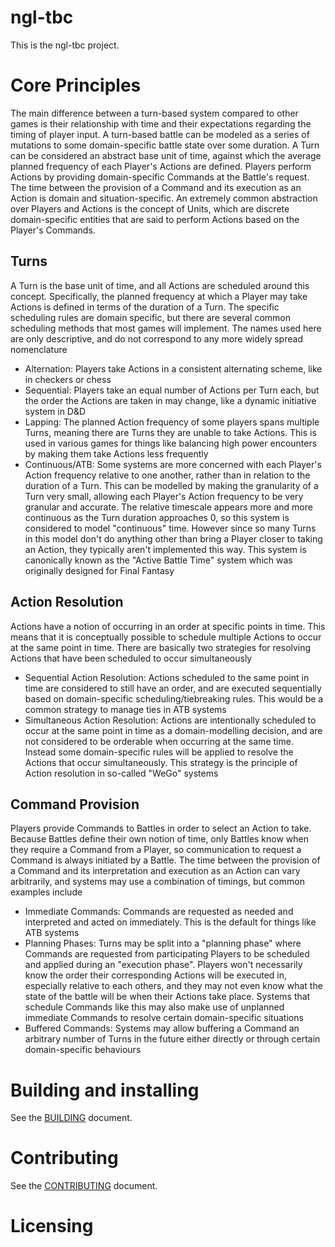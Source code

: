 # ngl-tbc

This is the ngl-tbc project.

# Core Principles

The main difference between a turn-based system compared to other games is their relationship with time and their expectations regarding the timing of player input. A turn-based battle can be modeled as a series of mutations to some domain-specific battle state over some duration. A Turn can be considered an abstract base unit of time, against which the average planned frequency of each Player's Actions are defined. Players perform Actions by providing domain-specific Commands at the Battle's request. The time between the provision of a Command and its execution as an Action is domain and situation-specific. An extremely common abstraction over Players and Actions is the concept of Units, which are discrete domain-specific entities that are said to perform Actions based on the Player's Commands.

## Turns

A Turn is the base unit of time, and all Actions are scheduled around this concept. Specifically, the planned frequency at which a Player may take Actions is defined in terms of the duration of a Turn. The specific scheduling rules are domain specific, but there are several common scheduling methods that most games will implement. The names used here are only descriptive, and do not correspond to any more widely spread nomenclature

- Alternation: Players take Actions in a consistent alternating scheme, like in checkers or chess
- Sequential: Players take an equal number of Actions per Turn each, but the order the Actions are taken in may change, like a dynamic initiative system in D&D
- Lapping: The planned Action frequency of some players spans multiple Turns, meaning there are Turns they are unable to take Actions. This is used in various games for things like balancing high power encounters by making them take Actions less frequently
- Continuous/ATB: Some systems are more concerned with each Player's Action frequency relative to one another, rather than in relation to the duration of a Turn. This can be modelled by making the granularity of a Turn very small, allowing each Player's Action frequency to be very granular and accurate. The relative timescale appears more and more continuous as the Turn duration approaches 0, so this system is considered to model "continuous" time. However since so many Turns in this model don't do anything other than bring a Player closer to taking an Action, they typically aren't implemented this way. This system is canonically known as the "Active Battle Time" system which was originally designed for Final Fantasy

## Action Resolution

Actions have a notion of occurring in an order at specific points in time. This means that it is conceptually possible to schedule multiple Actions to occur at the same point in time. There are basically two strategies for resolving Actions that have been scheduled to occur simultaneously

- Sequential Action Resolution: Actions scheduled to the same point in time are considered to still have an order, and are executed sequentially based on domain-specific scheduling/tiebreaking rules. This would be a common strategy to manage ties in ATB systems
- Simultaneous Action Resolution: Actions are intentionally scheduled to occur at the same point in time as a domain-modelling decision, and are not considered to be orderable when occurring at the same time. Instead some domain-specific rules will be applied to resolve the Actions that occur simultaneously. This strategy is the principle of Action resolution in so-called "WeGo" systems

## Command Provision

Players provide Commands to Battles in order to select an Action to take. Because Battles define their own notion of time, only Battles know when they require a Command from a Player, so communication to request a Command is always initiated by a Battle. The time between the provision of a Command and its interpretation and execution as an Action can vary arbitrarily, and systems may use a combination of timings, but common examples include

- Immediate Commands: Commands are requested as needed and interpreted and acted on immediately. This is the default for things like ATB systems
- Planning Phases: Turns may be split into a "planning phase" where Commands are requested from participating Players to be scheduled and applied during an "execution phase". Players won't necessarily know the order their corresponding Actions will be executed in, especially relative to each others, and they may not even know what the state of the battle will be when their Actions take place. Systems that schedule Commands like this may also make use of unplanned immediate Commands to resolve certain domain-specific situations
- Buffered Commands: Systems may allow buffering a Command an arbitrary number of Turns in the future either directly or through certain domain-specific behaviours

# Building and installing

See the [BUILDING](BUILDING.md) document.

# Contributing

See the [CONTRIBUTING](CONTRIBUTING.md) document.

# Licensing

<!--
Please go to https://choosealicense.com/licenses/ and choose a license that
fits your needs. The recommended license for a project of this type is the
GNU AGPLv3.
-->
